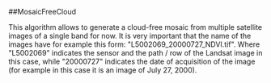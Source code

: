 ##MosaicFreeCloud

This algorithm allows to generate a cloud-free mosaic from multiple satellite images of a single band for now. It is very important that the name of the images have for example this form: "L5002069_20000727_NDVI.tif". Where "L5002069" indicates the sensor and the path / row of the Landsat image in this case, while "20000727" indicates the date of acquisition of the image (for example in this case it is an image of July 27, 2000).